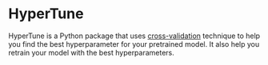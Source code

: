 # HyperTune

HyperTune is a Python package that uses [cross-validation](https://en.wikipedia.org/wiki/Cross-validation_(statistics)#:~:text=Cross%2Dvalidation%20is%20a%20resampling,model%20will%20perform%20in%20practice.) technique to help you find the best hyperparameter for your pretrained model. It also help you retrain your model with the best hyperparameters.
